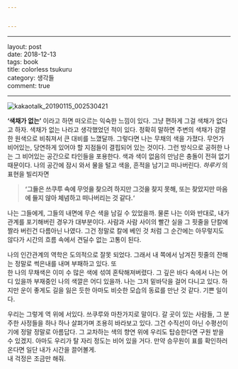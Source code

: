 ```yaml
---


---
```


<hr>
<p>layout: post<br>
date: 2018-12-13<br>
tags: book<br>
title: colorless tsukuru<br>
category: 생각들<br>
comment: true</p>
<hr>
<p><img src="https://user-images.githubusercontent.com/31947480/51122164-98230300-185c-11e9-8b8d-d4ab490a824b.jpg" alt="kakaotalk_20190115_002530421"></p>
<p><strong>‘색채가 없는’</strong> 이라고 하면 떠오르는 익숙한 느낌이 있다. 그냥 편하게 그걸 색채가 없다고 하자. 색채가 없는 나라고 생각했었던 적이 있다. 정확히 말하면 주변의 색채가 강렬한 원색으로 비춰져서 큰 대비를 느꼈달까. 그렇다면 나는 무채의 색을 가졌다. 무언가 비어있는, 당연하게 있어야 할 지점들이 결핍되어 있는 것이다. 그런 방식으로 공허한 나는 그 비어있는 공간으로 타인들을 포용한다. 색과 색이 없음의 만남은 충돌이 전혀 없기 때문이다. 나의 공간에 잠시 와서 물을 털고 색을, 흔적을 남기고 떠나버린다. <em>하루키</em> 의 표현을 빌리자면</p>
<blockquote>
<p><strong>‘그들은 쓰쿠루 속에 무엇을 찾으려 하지만 그것을 찾지 못해, 또는 찾았지만 마음에 들지 않아 체념하고 떠나버리는 것 같다.‘</strong></p>
</blockquote>
<p>나는 그들에게, 그들의 내면에 무슨 색을 남길 수 있었을까. 물론 나는 이와 반대로, 내가 관계를 포기해버린 경우가 대부분이다. 사람과 사람 사이의 빨간 실을 그 핏줄을 단칼에 짤라 버린건 다름아닌 나였다. 그건 정말로 칼에 베인 것 처럼 그 순간에는 아무렇지도 않다가 시간의 흐름 속에서 견딜수 없는 고통이 된다.</p>
<p>나의 인간관계의 역학은 도의적으로 잘못 되었다. 그래서 내 쪽에서 남겨진 핏줄의 잔해는 정말로 썩은내를 내며 부패하고 있다. 또<br>
한 나의 무채색은 이미 수 많은 색에 섞여 혼탁해져버렸다. 그 깊은 바다 속에서 나는 어디 있을까 부재중인 나의 색깔은 어디 있을까. 나는 그저 밑바닥을 걸어 다니고 있다. 하지만 운이 좋게도 길을 잃은 듯한 아마도 비슷한 모습의 동료를 만난 것 같다. 기쁜 일이다.</p>
<p>우리는 그렇게 역 위에 서있다. 쓰쿠루와 마찬가지로 말이다. 갈 곳이 있는 사람들, 그 분주한 사정들을 하나 하나 살펴가며 조용히 바라보고 있다. 그건 수직선이 아닌 수평선이기에 정말 정말로 아름답다. 그 교차하는 색의 향연 위에 우리도 탑승한다면 구원 받을 수 있겠지. 아마도 우리가 탈 자리 정도는 비어 있을 거다. 만약 승무원이 표를 확인하러 온다면 일단 내가 시간을 끌어볼게.<br>
내 걱정은 조금만 해줘.</p>

